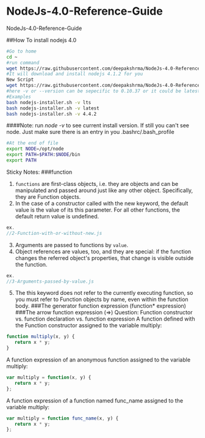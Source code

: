 # NodeJs-4.0-Reference-Guide
NodeJs-4.0-Reference-Guide

##How To install nodejs 4.0
```bash
#Go to home
cd ~
#run command
wget https://raw.githubusercontent.com/deepakshrma/NodeJs-4.0-Reference-Guide/master/install.sh && bash install.sh
#It will download and install nodejs 4.1.2 for you
New Script
wget https://raw.githubusercontent.com/deepakshrma/NodeJs-4.0-Reference-Guide/master/nodejs-installer.sh && bash nodejs-installer.sh -v lts
#here -v or --version can be sepecific to 0.10.37 or it could be latest/lts 
#Examples
bash nodejs-installer.sh -v lts
bash nodejs-installer.sh -v latest
bash nodejs-installer.sh -v 4.4.2
```
####Note: 
run *_node -v_* to see current install version. If still you can't see node. Just make sure there is an entry in you .bashrc/.bash_profile
```bash
#At the end of file
export NODE=/opt/node
export PATH=$PATH:$NODE/bin
export PATH
```

Sticky Notes:
###function
1. `functions` are first-class objects, i.e. they are objects and can be manipulated and passed around just like any other object. Specifically, they are Function objects.
2. In the case of a constructor called with the new keyword, the default value is the value of its this parameter. For all other functions, the default return value is undefined.
```js
ex.
//2-Function-with-or-without-new.js
```
3. Arguments are passed to functions by `value`.
4. Object references are values, too, and they are special: if the function changes the referred object's properties, that change is visible outside the function.
```js
ex.
//3-Arguments-passed-by-value.js
```
5. The this keyword does not refer to the currently executing function, so you must refer to Function objects by name, even within the function body.
###The generator function expression (function* expression)
###The arrow function expression (=>)
Question:
Function constructor vs. function declaration vs. function expression
A function defined with the Function constructor assigned to the variable multiply:
```js
function multiply(x, y) {
   return x * y;
}
```
A function expression of an anonymous function assigned to the variable multiply:
```js
var multiply = function(x, y) {
   return x * y;
};
```
A function expression of a function named func_name assigned to the variable multiply:
```js
var multiply = function func_name(x, y) {
   return x * y;
};
```
